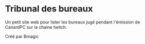 # Tribunal des bureaux
Un petit site web pour lister les bureaux jugé pendant l'émission de CanardPC sur la chaine twitch. 

Créé par Bmagic